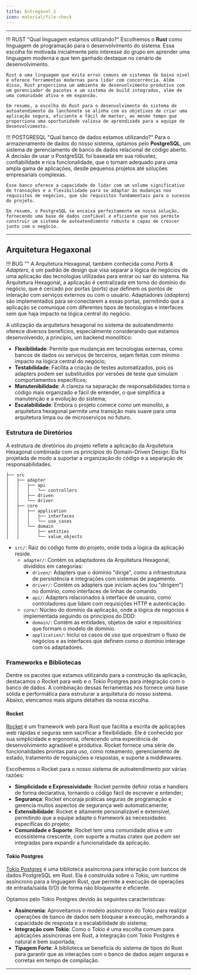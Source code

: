 ```yaml
---
title: Entregável 2
icon: material/file-check
---
```


---

!!! RUST "Qual linguagem estamos utilizando?"
    Escolhemos o **Rust** como linguagem de programação para o desenvolvimento do sistema. Essa escolha foi motivada inicialmente pelo interesse do grupo em aprender uma linguagem moderna e que tem ganhado destaque no cenário de desenvolvimento. 
    
    Rust é uma linguagem que evita erros comuns em sistemas de baixo nível e oferece ferramentas modernas para lidar com concorrência. Além disso, Rust proporciona um ambiente de desenvolvimento produtivo com um gerenciador de pacotes e um sistema de build integrados, além de uma comunidade ativa e em expansão. 
    
    Em resumo, a escolha do Rust para o desenvolvimento do sistema de autoatendimento da lanchonete se alinha com os objetivos de criar uma aplicação segura, eficiente e fácil de manter, ao mesmo tempo que proporciona uma oportunidade valiosa de aprendizado para a equipe de desenvolvimento.

!!! POSTGRESQL "Qual banco de dados estamos utilizando?"
    Para o armazenamento de dados do nosso sistema, optamos pelo **PostgreSQL**, um sistema de gerenciamento de banco de dados relacional de código aberto. A decisão de usar o PostgreSQL foi baseada em sua robustez, confiabilidade e rica funcionalidade, que o tornam adequado para uma ampla gama de aplicações, desde pequenos projetos até soluções empresariais complexas.

    Esse banco oferece a capacidade de lidar com um volume significativo de transações e a flexibilidade para se adaptar às mudanças nos requisitos de negócios, que são requisitos fundamentais para o sucesso do projeto.

    Em resumo, o PostgreSQL se encaixa perfeitamente em nossa solução, fornecendo uma base de dados confiável e eficiente que nos permite construir um sistema de autoatendimento robusto e capaz de crescer junto com o negócio.

---    

## Arquitetura Hegaxonal

!!! BUG ""
    A Arquitetura Hexagonal, também conhecida como _Ports & Adapters_, é um padrão de design que visa separar a lógica de negócios de uma aplicação das tecnologias utilizadas para entrar ou sair do sistema. Na Arquitetura Hexagonal, a aplicação é centralizada em torno do domínio do negócio, que é cercado por portas (_ports_) que definem os pontos de interação com serviços externos ou com o usuário. Adaptadores (_adapters_) são implementados para se conectarem a essas portas, permitindo que a aplicação se comunique com diferentes tipos de tecnologias e interfaces sem que haja impacto na lógica central do negócio.

A utilização da arquitetura hexagonal no sistema de autoatendimento oferece diversos benefícios, especialmente considerando que estamos desenvolvendo, a princípio, um backend monolítico:

- **Flexibilidade**: Permite que mudanças em tecnologias externas, como bancos de dados ou serviços de terceiros, sejam feitas com mínimo impacto na lógica central do negócio;
- **Testabilidade**: Facilita a criação de testes automatizados, pois os adapters podem ser substituídos por versões de teste que simulam comportamentos específicos;
- **Manutenibilidade**: A clareza na separação de responsabilidades torna o código mais organizado e fácil de entender, o que simplifica a manutenção e a evolução do sistema;
- **Escalabilidade**: Embora o projeto comece como um monolito, a arquitetura hexagonal permite uma transição mais suave para uma arquitetura limpa ou de microserviços no futuro.

### Estrutura de Diretórios

A estrutura de diretórios do projeto reflete a aplicação da Arquitetura Hexagonal combinada com os princípios do Domain-Driven Design. Ela foi projetada de modo a suportar a organização do código e a separação de responsabilidades.

```
├── src
│   ├── adapter
│   │   ├── api
│   │   │   └── controllers
│   │   ├── driven
│   │   └── driver
│   ├── core
│   │   ├── application
│   │   │   ├── interfaces
│   │   │   └── use_cases
│   │   └── domain
│   │       ├── entities
│   │       └── value_objects
```

- `src/`: Raiz do código fonte do projeto, onde toda a lógica da aplicação reside.
    - `adapter/`: Contém os adaptadores da Arquitetura Hexagonal, divididos em categorias:
        - `driven/`: Adapters que o domínio "dirige", como a infraestrutura de persistência e integrações com sistemas de pagamento.
        - `driver/`: Contém os adapters que iniciam ações (ou "dirigem") no domínio, como interfaces de linhas de comando.
        - `api/`: Adapters relacionados à interface de usuário, como controladores que lidam com requisições HTTP e autenticação.
    - `core/`: Núcleo do domínio da aplicação, onde a lógica de negócios é implementada seguindo os princípios do DDD:
        - `domain/`: Contém as entidades, objetos de valor e repositórios que formam o modelo de domínio.
        - `application/`: Inclui os casos de uso que orquestram o fluxo de negócios e as interfaces que definem como o domínio interage com os adaptadores.

### Frameworks e Bibliotecas

Dentre os pacotes que estamos utilizando para a construção da aplicação, destacamos o Rocket para web e o Tokio Postgres para integração com o banco de dados. A combinação dessas ferramentas nos fornece uma base sólida e performática para estruturar a arquitetura do nosso sistema. Abaixo, elencamos mais alguns detalhes da nossa escolha.

#### Rocket

[Rocket](https://rocket.rs/) é um framework web para Rust que facilita a escrita de aplicações web rápidas e seguras sem sacrificar a flexibilidade. Ele é conhecido por sua simplicidade e ergonomia, oferecendo uma experiência de desenvolvimento agradável e produtiva. Rocket fornece uma série de funcionalidades prontas para uso, como roteamento, gerenciamento de estado, tratamento de requisições e respostas, e suporte a middlewares.

Escolhemos o Rocket para o nosso sistema de autoatendimento por várias razões:

- **Simplicidade e Expressividade**: Rocket permite definir rotas e handlers de forma declarativa, tornando o código fácil de escrever e entender;
- **Segurança**: Rocket encoraja práticas seguras de programação e gerencia muitos aspectos de segurança web automaticamente;
- **Extensibilidade**: Rocket é altamente personalizável e extensível, permitindo que a equipe adapte o framework às necessidades específicas do projeto;
- **Comunidade e Suporte**: Rocket tem uma comunidade ativa e um ecossistema crescente, com suporte a muitas crates que podem ser integradas para expandir a funcionalidade da aplicação.

#### Tokio Postgres

[Tokio Postgres](https://docs.rs/tokio-postgres/latest/tokio_postgres/) é uma biblioteca assíncrona para interação com bancos de dados PostgreSQL em Rust. Ela é construída sobre o Tokio, um runtime assíncrono para a linguagem Rust, que permite a execução de operações de entrada/saída (I/O) de forma não bloqueante e eficiente.

Optamos pelo Tokio Postgres devido às seguintes características:

- **Assincronia**: Aproveitamos o modelo assíncrono do Tokio para realizar operações de banco de dados sem bloquear a execução, melhorando a capacidade de resposta e a escalabilidade do sistema;
- **Integração com Tokio**: Como o Tokio é uma escolha comum para aplicações assíncronas em Rust, a integração com Tokio Postgres é natural e bem suportada;
- **Tipagem Forte**: A biblioteca se beneficia do sistema de tipos do Rust para garantir que as interações com o banco de dados sejam seguras e corretas em tempo de compilação.

---
